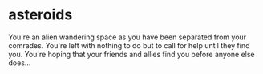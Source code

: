 # asteroids
You're an alien wandering space as you have been separated from your comrades. 
You're left with nothing to do but to call for help until they find you.
You're hoping that your friends and allies find you before anyone else does...
